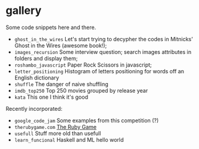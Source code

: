 gallery
=======

Some code snippets here and there.

* `ghost_in_the_wires` Let's start trying to decypher the codes in Mitnicks' Ghost in the Wires (awesome book!);
* `images_recursion` Some interview question; search images attributes in folders and display them;
* `roshambo_javascript` Paper Rock Scissors in javascript;
* `letter_positioning` Histogram of letters positioning for words off an English dictionary
* `shuffle` The danger of naive shuffling
* `imdb_top250` Top 250 movies grouped by release year
* `kata` This one I think it's good

Recently incorporated:

* `google_code_jam` Some examples from this competition (?)
* `therubygame.com` [The Ruby Game]
* `usefull` Stuff more old than usefull
* `learn_funcional` Haskell and ML hello world

[The Ruby Game]:http://www.therubygame.com
